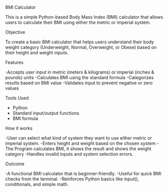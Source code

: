 BMI Calculator

This is a simple Python-based Body Mass Index (BMI) calculator that allows users to calculate their BMI using either the metric or imperial system.

Objective

To create a basic BMI calculator that helps users understand their body weight category (Underweight, Normal, Overweight, or Obese) based on their height and weight inputs.

Features

-Accepts user input in metric (meters & kilograms) or imperial (inches & pounds) units
-Calculates BMI using the standard formula
-Categorizes results based on BMI value
-Validates input to prevent negative or zero values

Tools Used

- Python 
- Standard input/output functions
- BMI formula

How it works

-User can select what kind of system they want to use either metric or imperial system.
-Enters height and weight based on the chosen system
-The Program calculates BMI, it shows the result and shows the weight category
-Handles invalid inputs and system selection errors.

Outcome

-A functional BMI calculator that is beginner-friendly. 
-Useful for quick BMI checks from the terminal.
-Reinforces Python basics like input(), conditionals, and simple math.
